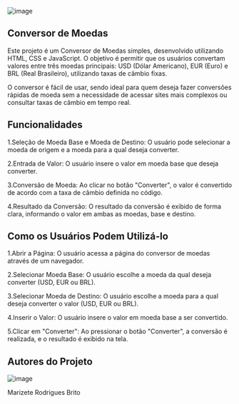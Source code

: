![image](https://github.com/user-attachments/assets/837068d1-0136-4862-a5cb-e16bd6948ec9)



## Conversor de Moedas

Este projeto é um Conversor de Moedas simples, desenvolvido utilizando HTML, CSS e JavaScript. O objetivo é permitir que os usuários convertam valores entre três moedas principais: USD (Dólar Americano), EUR (Euro) e BRL (Real Brasileiro), utilizando taxas de câmbio fixas.

O conversor é fácil de usar, sendo ideal para quem deseja fazer conversões rápidas de moeda sem a necessidade de acessar sites mais complexos ou consultar taxas de câmbio em tempo real.

## Funcionalidades 

1.Seleção de Moeda Base e Moeda de Destino: O usuário pode selecionar a moeda de origem e a moeda para a qual deseja converter.

2.Entrada de Valor: O usuário insere o valor em moeda base que deseja converter.

3.Conversão de Moeda: Ao clicar no botão "Converter", o valor é convertido de acordo com a taxa de câmbio definida no código.

4.Resultado da Conversão: O resultado da conversão é exibido de forma clara, informando o valor em ambas as moedas, base e destino.

## Como os Usuários Podem Utilizá-lo

1.Abrir a Página: O usuário acessa a página do conversor de moedas através de um navegador.

2.Selecionar Moeda Base: O usuário escolhe a moeda da qual deseja converter (USD, EUR ou BRL).

3.Selecionar Moeda de Destino: O usuário escolhe a moeda para a qual deseja converter o valor (USD, EUR ou BRL).

4.Inserir o Valor: O usuário insere o valor em moeda base a ser convertido.

5.Clicar em "Converter": Ao pressionar o botão "Converter", a conversão é realizada, e o resultado é exibido na tela.

## Autores do Projeto
![image](https://github.com/user-attachments/assets/09045138-0fa6-4b91-a42e-901c1540d37a)

Marizete Rodrigues Brito
